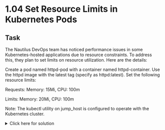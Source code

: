 # 1.04 Set Resource Limits in Kubernetes Pods

## Task
The Nautilus DevOps team has noticed performance issues in some Kubernetes-hosted applications due to resource constraints. To address this, they plan to set limits on resource utilization. Here are the details:

Create a pod named httpd-pod with a container named httpd-container. Use the httpd image with the latest tag (specify as httpd:latest). Set the following resource limits:

Requests: Memory: 15Mi, CPU: 100m

Limits: Memory: 20Mi, CPU: 100m

Note: The kubectl utility on jump_host is configured to operate with the Kubernetes cluster.

<details>
  <summary>Click here for solution</summary>

  ## Solution
  1. Generate the skeleton YAML manifest for the pod
  ```bash
  kubectl run httpd-pod \
  --image=httpd:latest \
  --restart=Never \
  --dry-run=client \
  -o yaml > httpd-pod.yaml
  ```
  2. Edit the YAML
  ```yaml
  # Change container name and add resources requests and limits
  # Result should be like this:
  apiVersion: v1
  kind: Pod
  metadata:
    creationTimestamp: null
    labels:
      run: httpd-pod
    name: httpd-pod
  spec:
    containers:
    - image: httpd:latest
      name: httpd-container
      resources:
        requests:
          cpu: "100m"
          memory: "15Mi"
        limits:
          cpu: "100m"
          memory: "20Mi"
    dnsPolicy: ClusterFirst
    restartPolicy: Never
  status: {}
  ```
  3. Apply
  ```bash
  kubectl apply -f httpd-pod.yaml
  ```
  4. Verify
  ```bash
  kubectl get pods
  kubectl describe pod httpd-pod
  ```
</details>
